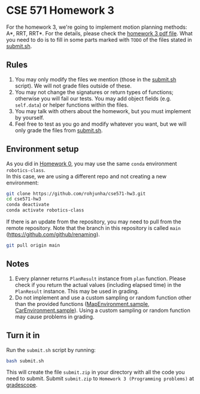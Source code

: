 # CSE 571 Homework 3
For the homework 3, we're going to implement motion planning methods: A*, RRT, RRT*.
For the details, please check the [homework 3 pdf file](https://courses.cs.washington.edu/courses/cse571/21sp/homeworks/hw3.pdf).
What you need to do is to fill in some parts marked with `TODO` of the files stated in [submit.sh](submit.sh). 


## Rules ##
1. You may only modify the files we mention (those in the [submit.sh](submit.sh) script). We will not grade files outside of these.
1. You may not change the signatures or return types of functions; otherwise you will fail our tests. 
   You may add object fields (e.g. `self.data`) or helper functions within the files.
1. You may talk with others about the homework, but you must implement by yourself.
1. Feel free to test as you go and modify whatever you want, but we will only grade the files from [submit.sh](submit.sh).


## Environment setup ##
As you did in [Homework 0](https://github.com/fishbotics/uw-robotics-571-sp21/#homework-0-setup-conda-and-the-codebase), 
you may use the same `conda` environment `robotics-class`.   
In this case, we are using a different repo and not creating a new environment:

```bash
git clone https://github.com/rohjunha/cse571-hw3.git
cd cse571-hw3
conda deactivate
conda activate robotics-class
```

If there is an update from the repository, you may need to pull from the remote repository.
Note that the branch in this repository is called `main` (https://github.com/github/renaming).
```bash
git pull origin main
```


## Notes ##
1. Every planner returns `PlanResult` instance from `plan` function. Please check if you return the actual values (including elapsed time) in the `PlanResult` instance. This may be used in grading.
1. Do not implement and use a custom sampling or random function other than the provided functions 
   ([MapEnvironment.sample](https://github.com/rohjunha/cse571-hw3/blob/main/environments/MapEnvironment.py#L29-L36),
   [CarEnvironment.sample](https://github.com/rohjunha/cse571-hw3/blob/main/environments/CarEnvironment.py#L40-L49)).
   Using a custom sampling or random function may cause problems in grading.


## Turn it in ##
Run the `submit.sh` script by running:

```bash
bash submit.sh
```

This will create the file `submit.zip` in your directory with all the code you need to submit.
Submit `submit.zip` to `Homework 3 (Programming problems)` at [gradescope](https://gradescope.com).
